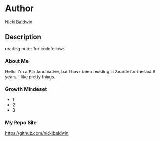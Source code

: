 # Author
Nicki Baldwin

## Description
reading notes for codefellows

### About Me 
Hello, I'm a Portland native, but I have been residing in Seattle for the last 8 years. I like pretty things. 

### Growth Mindeset
* 1
* 2
* 3

### My Repo Site
https://github.com/nickibaldwin

